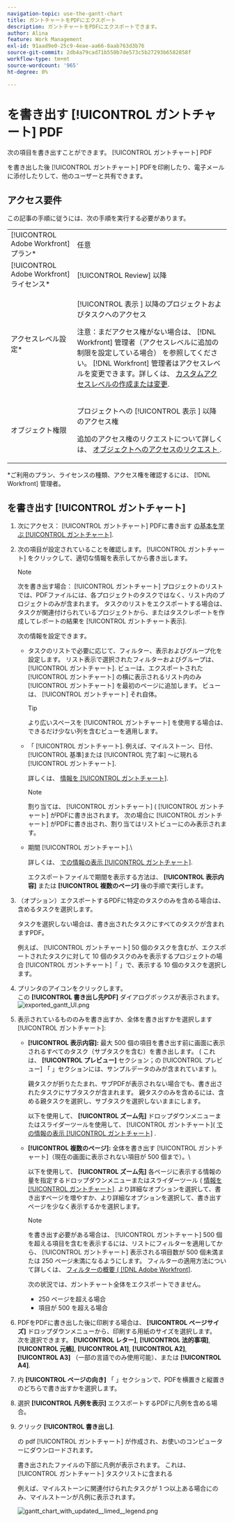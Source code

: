 ```yaml
---
navigation-topic: use-the-gantt-chart
title: ガントチャートをPDFにエクスポート
description: ガントチャートをPDFにエクスポートできます。
author: Alina
feature: Work Management
exl-id: 91aad9e0-25c9-4eae-aa66-8aab763d3b76
source-git-commit: 2db4a79cad71b550b7de573c5b27293b6582858f
workflow-type: tm+mt
source-wordcount: '965'
ht-degree: 0%

---
```


# を書き出す [!UICONTROL ガントチャート] PDF

次の項目を書き出すことができます。 [!UICONTROL ガントチャート] PDF

を書き出した後 [!UICONTROL ガントチャート] PDFを印刷したり、電子メールに添付したりして、他のユーザーと共有できます。

## アクセス要件

この記事の手順に従うには、次の手順を実行する必要があります。

<table style="table-layout:auto"> 
 <col> 
 <col> 
 <tbody> 
  <tr> 
   <td role="rowheader">[!UICONTROL Adobe Workfront] プラン*</td> 
   <td> <p>任意 </p> </td> 
  </tr> 
  <tr> 
   <td role="rowheader">[!UICONTROL Adobe Workfront] ライセンス*</td> 
   <td> <p>[!UICONTROL Review] 以降</p> </td> 
  </tr> 
  <tr> 
   <td role="rowheader">アクセスレベル設定*</td> 
   <td> <p>[!UICONTROL 表示 ] 以降のプロジェクトおよびタスクへのアクセス</p> <p>注意：まだアクセス権がない場合は、 [!DNL Workfront] 管理者（アクセスレベルに追加の制限を設定している場合） を参照してください。 [!DNL Workfront] 管理者はアクセスレベルを変更できます。詳しくは、 <a href="../../../administration-and-setup/add-users/configure-and-grant-access/create-modify-access-levels.md" class="MCXref xref">カスタムアクセスレベルの作成または変更</a>.</p> </td> 
  </tr> 
  <tr> 
   <td role="rowheader">オブジェクト権限</td> 
   <td> <p>プロジェクトへの [!UICONTROL 表示 ] 以降のアクセス権</p> <p>追加のアクセス権のリクエストについて詳しくは、 <a href="../../../workfront-basics/grant-and-request-access-to-objects/request-access.md" class="MCXref xref">オブジェクトへのアクセスのリクエスト </a>.</p> </td> 
  </tr> 
 </tbody> 
</table>

&#42;ご利用のプラン、ライセンスの種類、アクセス権を確認するには、 [!DNL Workfront] 管理者。

## を書き出す [!UICONTROL ガントチャート]

1. 次にアクセス： [!UICONTROL ガントチャート] PDFに書き出す [の基本を学ぶ [!UICONTROL ガントチャート]](../../../manage-work/gantt-chart/use-the-gantt-chart/get-started-with-gantt.md).
1. 次の項目が設定されていることを確認します。 [!UICONTROL ガントチャート] をクリックして、適切な情報を表示してから書き出します。

   >[!NOTE]
   >
   >次を書き出す場合： [!UICONTROL ガントチャート] プロジェクトのリストでは、PDFファイルには、各プロジェクトのタスクではなく、リスト内のプロジェクトのみが含まれます。 タスクのリストをエクスポートする場合は、タスクが関連付けられているプロジェクトから、またはタスクレポートを作成してレポートの結果を [!UICONTROL ガントチャート表示].

   次の情報を設定できます。

   * タスクのリストで必要に応じて、フィルター、表示およびグループ化を設定します。 リスト表示で選択されたフィルターおよびグループは、 [!UICONTROL ガントチャート]. ビューは、エクスポートされた [!UICONTROL ガントチャート] の横に表示されるリスト内のみ [!UICONTROL ガントチャート] を最初のページに追加します。 ビューは、 [!UICONTROL ガントチャート] それ自体。

      >[!TIP]
      >
      >より広いスペースを [!UICONTROL ガントチャート] を使用する場合は、できるだけ少ない列を含むビューを適用します。

   * 「 [!UICONTROL ガントチャート]. 例えば、マイルストーン、日付、 [!UICONTROL 基準]または [!UICONTROL 完了率] ～に現れる [!UICONTROL ガントチャート].

      詳しくは、   [情報を [!UICONTROL ガントチャート]](../../../manage-work/gantt-chart/use-the-gantt-chart/configure-info-on-gantt-chart.md).

      >[!NOTE]
      >
      > 割り当ては、 [!UICONTROL ガントチャート] ( [!UICONTROL ガントチャート] がPDFに書き出されます。 次の場合に [!UICONTROL ガントチャート] がPDFに書き出され、割り当てはリストビューにのみ表示されます。

   * 期間 [!UICONTROL ガントチャート].\

      詳しくは、 [での情報の表示 [!UICONTROL ガントチャート]](../../../manage-work/gantt-chart/use-the-gantt-chart/view-info-in-gantt.md).

      エクスポートファイルで期間を表示する方法は、 **[!UICONTROL 表示内容]** または **[!UICONTROL 複数のページ]** 後の手順で実行します。

1. （オプション）エクスポートするPDFに特定のタスクのみを含める場合は、含めるタスクを選択します。

   タスクを選択しない場合は、書き出されたタスクにすべてのタスクが含まれますPDF。

   例えば、 [!UICONTROL ガントチャート] 50 個のタスクを含むが、エクスポートされたタスクに対して 10 個のタスクのみを表示するプロジェクトの場合 [!UICONTROL ガントチャート]「 」で、表示する 10 個のタスクを選択します。

1. プリンタのアイコンをクリックします。\
   この **[!UICONTROL 書き出し先PDF]** ダイアログボックスが表示されます。\
   ![exported_gantt_UI.png](assets/exported-gantt-ui-350x225.png)

1. 表示されているもののみを書き出すか、全体を書き出すかを選択します [!UICONTROL ガントチャート]:

   * **[!UICONTROL 表示内容]:** 最大 500 個の項目を書き出す前に画面に表示されるすべてのタスク（サブタスクを含む）を書き出します。 ( これは、 **[!UICONTROL プレビュー]** セクション；の [!UICONTROL プレビュー] 「 」セクションには、サンプルデータのみが含まれています )。

      親タスクが折りたたまれ、サブPDFが表示されない場合でも、書き出されたタスクにサブタスクが含まれます。 親タスクのみを含めるには、含める親タスクを選択し、サブタスクを選択しないままにします。

      以下を使用して、 **[!UICONTROL ズーム先]** ドロップダウンメニューまたはスライダーツールを使用して、 [!UICONTROL ガントチャート]( [での情報の表示 [!UICONTROL ガントチャート]](../../../manage-work/gantt-chart/use-the-gantt-chart/view-info-in-gantt.md) .

   * **[!UICONTROL 複数のページ]:** 全体を書き出す [!UICONTROL ガントチャート]（現在の画面に表示されない項目が 500 個まで）。\

      以下を使用して、 **[!UICONTROL ズーム先]** 各ページに表示する情報の量を指定するドロップダウンメニューまたはスライダーツール ( [情報を [!UICONTROL ガントチャート]](../../../manage-work/gantt-chart/use-the-gantt-chart/configure-info-on-gantt-chart.md). より詳細なオプションを選択して、書き出すページを増やすか、より詳細なオプションを選択して、書き出すページを少なく表示するかを選択します。

      >[!NOTE]
      >
      >を書き出す必要がある場合は、 [!UICONTROL ガントチャート] 500 個を超える項目を含むを表示するには、リストにフィルターを適用してから、 [!UICONTROL ガントチャート] 表示される項目数が 500 個未満または 250 ページ未満になるようにします。 フィルターの適用方法について詳しくは、  [フィルターの概要 ( [!DNL Adobe Workfront]](../../../reports-and-dashboards/reports/reporting-elements/filters-overview.md).
      >
      >
      >次の状況では、ガントチャート全体をエクスポートできません。
      >
      >   
      >   
      >   * 250 ページを超える場合
      >   * 項目が 500 を超える場合





1. PDFをPDFに書き出した後に印刷する場合は、 **[!UICONTROL ページサイズ]** ドロップダウンメニューから、印刷する用紙のサイズを選択します。\
   次を選択できます。 **[!UICONTROL レター]**, **[!UICONTROL 法的事項]**, **[!UICONTROL 元帳]**, **[!UICONTROL A1]**, **[!UICONTROL A2]**, **[!UICONTROL A3]** （一部の言語でのみ使用可能）、または **[!UICONTROL A4]**.
1. 内 **[!UICONTROL ページの向き]** 「 」セクションで、PDFを横置きと縦置きのどちらで書き出すかを選択します。
1. 選択 **[!UICONTROL 凡例を表示]** エクスポートするPDFに凡例を含める場合。
1. クリック **[!UICONTROL 書き出し]**.

   の pdf [!UICONTROL ガントチャート] が作成され、お使いのコンピューターにダウンロードされます。

   書き出されたファイルの下部に凡例が表示されます。 これは、 [!UICONTROL ガントチャート] タスクリストに含まれる

   例えば、マイルストーンに関連付けられたタスクが 1 つ以上ある場合にのみ、マイルストーンが凡例に表示されます。

   ![gantt_chart_with_updated__limed__legend.png](assets/gantt-chart-with-updated--limited--legend-350x271.png)
